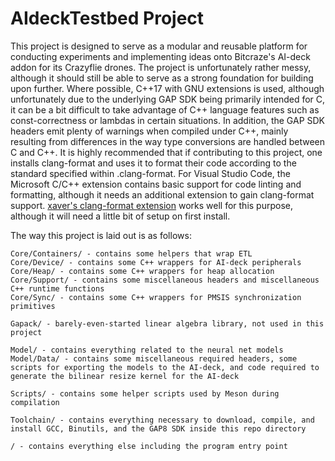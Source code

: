 # AIdeckTestbed Project

This project is designed to serve as a modular and reusable platform for conducting experiments and implementing ideas onto Bitcraze's AI-deck addon for its Crazyflie drones. The project is unfortunately rather messy, although it should still be able to serve as a strong foundation for building upon further.  Where possible, C++17 with GNU extensions is used, although unfortunately due to the underlying GAP SDK being primarily intended for C, it can be a bit difficult to take advantage of C++ language features such as const-correctness or lambdas in certain situations. In addition, the GAP SDK headers emit plenty of warnings when compiled under C++, mainly resulting from differences in the way type conversions are handled between C and C++. It is highly recommended that if contributing to this project, one installs clang-format and uses it to format their code according to the standard specified within .clang-format. For Visual Studio Code, the Microsoft C/C++ extension contains basic support for code linting and formatting, although it needs an additional extension to gain clang-format support. [xaver's clang-format extension](https://marketplace.visualstudio.com/items?itemName=xaver.clang-format) works well for this purpose, although it will need a little bit of setup on first install.

The way this project is laid out is as follows:

```
Core/Containers/ - contains some helpers that wrap ETL
Core/Device/ - contains some C++ wrappers for AI-deck peripherals
Core/Heap/ - contains some C++ wrappers for heap allocation
Core/Support/ - contains some miscellaneous headers and miscellaneous C++ runtime functions
Core/Sync/ - contains some C++ wrappers for PMSIS synchronization primitives

Gapack/ - barely-even-started linear algebra library, not used in this project

Model/ - contains everything related to the neural net models
Model/Data/ - contains some miscellaneous required headers, some scripts for exporting the models to the AI-deck, and code required to generate the bilinear resize kernel for the AI-deck

Scripts/ - contains some helper scripts used by Meson during compilation

Toolchain/ - contains everything necessary to download, compile, and install GCC, Binutils, and the GAP8 SDK inside this repo directory

/ - contains everything else including the program entry point
```